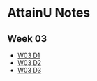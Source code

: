 # AttainU Notes

## Week 03

- [W03 D1](./week03/day1/w03d1.md)
- [W03 D2](./week03/day2/w03d2.md) 
- [W03 D3](./week03/day3/w03d3.md) 